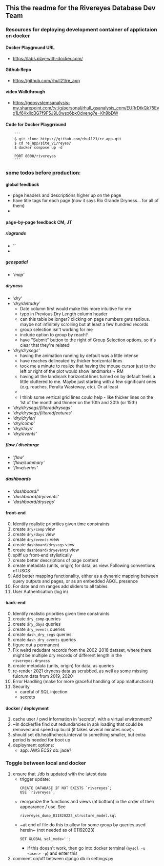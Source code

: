 ## This the readme for the Rivereyes Database Dev Team

### Resources for deploying development container of applictaion on docker 

#### Docker Playground URL 

* https://labs.play-with-docker.com/

#### Github Repo 

* https://github.com/rhull21/re_app

#### video Walkthrough

* https://geosystemsanalysis-my.sharepoint.com/:v:/g/personal/rhull_gsanalysis_com/EURrDtkQk75Evx1Lf6KxiicBG7f9F5J9L0wsx6bkOdveng?e=Kh9bDW

#### Code for Docker Playgrround

        ```
        $ git clone https://github.com/rhull21/re_app.git
        $ cd re_app/site_v1/reyes/
        $ docker compose up -d

        PORT 8000/rivereyes
        ```


### some todos before production: 

#### global feedback

- page headers and descriptions higher up on the page
- have title tags for each page (now it says Rio Grande Dryness... for all of them)
- 

#### page-by-page feedback CM, JT

##### riogrande

* *''*
* 

##### geospatial

* *'map'*

##### dryness

* *'dry'*
* *'dry/deltadry'*
  * Date column first would make this more intuitive for me
  * typo in Previous Dry Length column header
  * can this table be longer? clicking on page numbers gets tedious. maybe not infinitely scrolling but at least a few hundred records
  * group selection isn't working for me
  * include option to group by reach?
  * have "Submit" button to the right of Group Selection options, so it's clear that they're related
* *'dry/drysegs'*
  * having the animation running by default was a little intense
  * have reaches delineated by thicker horizontal lines
  * took me a minute to realize that having the mouse cursor just to the left or right of the plot would show landmarks + RM
  * having all the landmark horizontal lines turned on by default feels a little cluttered to me. Maybe just starting with a few significant ones (e.g. reaches, Peralta Wasteway, etc). Or at least 
  * 
  * I think some vertical grid lines could help - like thicker lines on the 1st of the month and thinner on the 10th and 20th (or 15th)
* *'dry/drysegs/filtereddrysegs'*
* *'dry/drysegs/filteredfeatures'*
* *'dry/drylen'*
* *'dry/comp'*
* *'dry/days'*
* *'dry/events'*

##### flow / discharge

* *'flow'*
* *'flow/summary'*
* *'flow/series'*

##### dashboards

* *'dashboard/'*
* *'dashboard/dryevents'*
* *'dashboard/drysegs'*


#### front-end

0. Identify realistic priorities given time constraints
1. create `dry/comp` view
2. create `dry/days` view
3. create `dry/events` view
4. create `dashboard/drysegs` view
5. create `dashboard/dryevents` view
6. spiff up front-end stylistically
7. create better descriptions of page content
8. create metadata (units, origin) for data, as view. Following conventions of USGS
9. Add better mapping functionality, either as a dynamic mapping between query outputs and pages, or as an embedded AGOL presence
10. For date and rm ranges add sliders to all tables
12. User Authentication (log in)

#### back-end

0. Identify realistic priorities given time constraints
1. create `dry_comp` queries
2. create `dry_days` queries
3. create `dry_events` queries
4. create `dash_dry_segs` queries
5. create `dash_dry_events` queries
6. figure out a permanent
7. Fix weird redudant records from the 2002-2018 dataset, where there might be multiple dry records of different length in the `rivereyes.dryness`
8. create metadata (units, origin) for data, as queries
9. re-render 2021 dryness data as scrubbed, as well as some missing fulcrum data from 2019, 2020
10. Error Handling (make for more graceful handling of app malfunctions)
11. Security 
    - careful of SQL injection
    - secrets


#### docker / deployment

1. cache user / pwd information in 'secrets'; with a virtual environment?
2. ~In dockerfile find out redundancies in apk loading that could be removed and speed up build (it takes several minutes now)~
3. should set db.healthcheck.interval to something smaller, but extra period is needed for boot up
4. deployment options:
    * app: AWS ECS? db: jade? 

### Toggle between local and docker

1. ensure that ./db is updated with the latest data
    * trigger update:
        ```
        CREATE DATABASE IF NOT EXISTS `rivereyes`;
        USE `rivereyes`;
        ```
    * reorganize the functions and views (at bottom) in the order of their appearance / use. See
        ```
        rivereyes_dump_011820223_structure_model.sql
        ``` 
    * ~at end of file do this to allow for some group by queries used herein~ (not needed as of 01192023)
        ```
        SET GLOBAL sql_mode='';
        ```
        * if this doesn't work, then go into docker terminal (`mysql -u <user> -p`) and enter this
2. comment on/off between django db in settings.py

